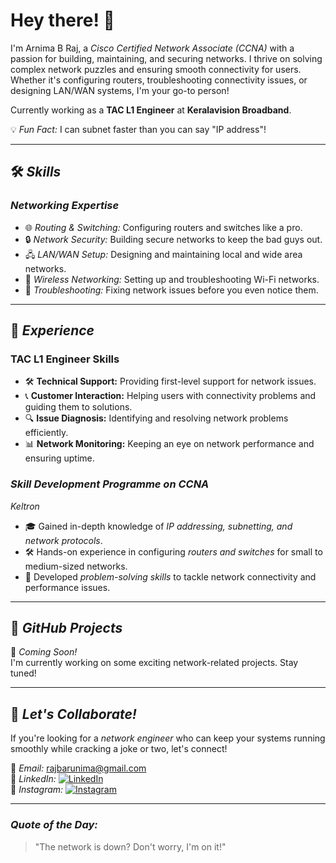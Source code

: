 
# Hey there! 👋
I'm Arnima B Raj, a *Cisco Certified Network Associate (CCNA)* with a passion for building, maintaining, and securing networks. I thrive on solving complex network puzzles and ensuring smooth connectivity for users. Whether it's configuring routers, troubleshooting connectivity issues, or designing LAN/WAN systems, I'm your go-to person!  

Currently working as a **TAC L1 Engineer** at **Keralavision Broadband**.

💡 *Fun Fact:* I can subnet faster than you can say "IP address"!  

---

## 🛠 *Skills*  
### *Networking Expertise*  
- 🌐 *Routing & Switching:* Configuring routers and switches like a pro.  
- 🔒 *Network Security:* Building secure networks to keep the bad guys out.  
- 🖧 *LAN/WAN Setup:* Designing and maintaining local and wide area networks.  
- 📶 *Wireless Networking:* Setting up and troubleshooting Wi-Fi networks.  
- 🧩 *Troubleshooting:* Fixing network issues before you even notice them.  

---

## 💼 *Experience*  
### **TAC L1 Engineer Skills**  
- 🛠 **Technical Support:** Providing first-level support for network issues.  
- 📞 **Customer Interaction:** Helping users with connectivity problems and guiding them to solutions.  
- 🔍 **Issue Diagnosis:** Identifying and resolving network problems efficiently.  
- 📊 **Network Monitoring:** Keeping an eye on network performance and ensuring uptime.

### *Skill Development Programme on CCNA*  
*Keltron*  
- 🎓 Gained in-depth knowledge of *IP addressing, subnetting, and network protocols*.  
- 🛠 Hands-on experience in configuring *routers and switches* for small to medium-sized networks.  
- 🚀 Developed *problem-solving skills* to tackle network connectivity and performance issues.  

---

## 🚧 *GitHub Projects*  
🔨 *Coming Soon!*  
I'm currently working on some exciting network-related projects. Stay tuned!  

---

## 🌟 *Let's Collaborate!*  
If you're looking for a *network engineer* who can keep your systems running smoothly while cracking a joke or two, let's connect!  

📩 *Email:* [rajbarunima@gmail.com](mailto:rajbarunima@gmail.com)  
🔗 *LinkedIn:* [![LinkedIn](https://img.shields.io/badge/LinkedIn-Connect-blue?style=for-the-badge&logo=linkedin)](https://www.linkedin.com/in/your-linkedin-profile)  
📸 *Instagram:* [![Instagram](https://img.shields.io/badge/Instagram-Follow-pink?style=for-the-badge&logo=instagram)](https://www.instagram.com/your-instagram-profile)  

---

### *Quote of the Day:*  
> "The network is down? Don't worry, I'm on it!"
